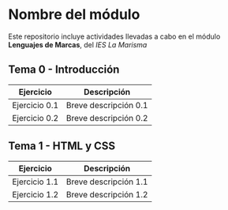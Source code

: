 # Nombre del módulo
Este repositorio incluye actividades llevadas a cabo en el módulo **Lenguajes de Marcas**, del _IES La Marisma_

## Tema 0 - Introducción
| Ejercicio | Descripción |
|-----------|-------------|
| Ejercicio 0.1 | Breve descripción 0.1 |
| Ejercicio 0.2 | Breve descripción 0.2 |

## Tema 1 - HTML y CSS
| Ejercicio | Descripción |
|-----------|-------------|
| Ejercicio 1.1 | Breve descripción 1.1 |
| Ejercicio 1.2 | Breve descripción 1.2 |

